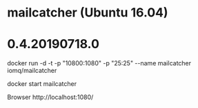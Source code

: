 
# mailcatcher (Ubuntu 16.04)

# 0.4.20190718.0

docker run -d -t -p "10800:1080" -p "25:25" --name mailcatcher iomq/mailcatcher

docker start mailcatcher

Browser
http://localhost:1080/

